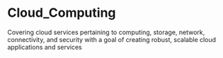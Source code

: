 # Cloud_Computing
Covering cloud services pertaining to computing, storage, network, connectivity, and 
security with a goal of creating robust, scalable cloud applications and services
